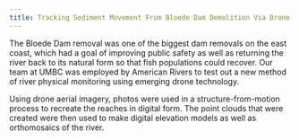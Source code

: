 ```yaml
---
title: Tracking Sediment Movement From Bloede Dam Demolition Via Drone Imagery
---
```


The Bloede Dam removal was one of the biggest dam removals on the east coast, which had a goal of improving public safety as well as returning the river back to its natural form so that fish populations could recover. Our team at UMBC was employed by
American Rivers to test out a new method of river physical monitoring using emerging drone technology. 

Using drone aerial imagery, photos were used in a structure-from-motion process to recreate the reaches in digital form. 
The point clouds that were created were then used to make digital elevation models as well as orthomosaics of the river. 

